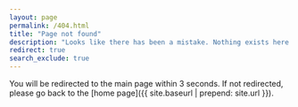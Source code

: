 ```yaml
---
layout: page
permalink: /404.html
title: "Page not found"
description: "Looks like there has been a mistake. Nothing exists here."
redirect: true
search_exclude: true
---
```


You will be redirected to the main page within 3 seconds. If not redirected, please go back to the [home page]({{ site.baseurl | prepend: site.url }}).
